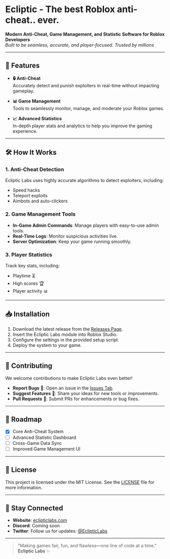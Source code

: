 # Ecliptic - The best Roblox anti-cheat.. ever.

**Modern Anti-Cheat, Game Management, and Statistic Software for Roblox Developers**  
*Built to be seamless, accurate, and player-focused.*
*Trusted by millions*


---

## 🚀 Features

- **🔒 Anti-Cheat**  
  Accurately detect and punish exploiters in real-time without impacting gameplay.

- **📊 Game Management**  
  Tools to seamlessly monitor, manage, and moderate your Roblox games.

- **📈 Advanced Statistics**  
  In-depth player stats and analytics to help you improve the gaming experience.

---

## 🛠️ How It Works

### 1. **Anti-Cheat Detection**  
Ecliptic Labs uses highly accurate algorithms to detect exploiters, including:  
- Speed hacks  
- Teleport exploits  
- Aimbots and auto-clickers  

### 2. **Game Management Tools**  
- **In-Game Admin Commands**: Manage players with easy-to-use admin tools.  
- **Real-Time Logs**: Monitor suspicious activities live.  
- **Server Optimization**: Keep your game running smoothly.

### 3. **Player Statistics**  
Track key stats, including:  
- Playtime ⏳  
- High scores 🏆  
- Player activity 📊  

---

## 📥 Installation

1. Download the latest release from the [Releases Page](#).  
2. Insert the Ecliptic Labs module into Roblox Studio.  
3. Configure the settings in the provided setup script.  
4. Deploy the system to your game.

---

## 🤝 Contributing

We welcome contributions to make Ecliptic Labs even better!  
- **Report Bugs** 🐛: Open an issue in the [Issues Tab](#).  
- **Suggest Features** 🌟: Share your ideas for new tools or improvements.  
- **Pull Requests** 🔧: Submit PRs for enhancements or bug fixes.

---

## 📝 Roadmap

- [x] Core Anti-Cheat System  
- [ ] Advanced Statistic Dashboard  
- [ ] Cross-Game Data Sync  
- [ ] Improved Game Management UI  

---

## 📄 License

This project is licensed under the MIT License. See the [LICENSE](LICENSE) file for more information.

---

## 🌟 Stay Connected

- **Website**: [eclipticlabs.com](#)  
- **Discord**: Coming soon  
- **Twitter**: Follow us for updates: [@EclipticLabs](#)  

---

> "Making games fair, fun, and flawless—one line of code at a time."  
> **Ecliptic Labs** ✨
